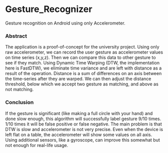 # Gesture_Recognizer

Gesture recognition on Android using only Accelerometer.

### Abstract

The application is a proof-of-concept for the university project. Using only raw accelerometer, we can record the user gesture as accelerometer values on time series (x,y,z).
Then we can compare this data to other gesture to see if they match. Using Dynamic Time Warping (DTW, the implementation here is FastDTW), we eliminate time variance and are left with distance as a result of the operation. 
Distance is a sum of differences on an axis between the time-series after they are warped. We can then adjust the distance threshold, below which we accept two gesture as matching, and above as not matching.

### Conclusion

If the gesture is significant (like making a full circle with your hand) and done slow enough, this algorithm will successfully label gesture 9/10 times. 1/10 times it will be false positive or false negative. The main problem is
that DTW is slow and accelerometer is not very precise. Even when the device is left flat on a table, the accelerometer will show some values on all axis. Using additional sensors, like a gyroscope, can improve this somewhat but not enough for real-life usage. 
